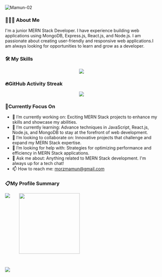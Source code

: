 ![Mamun-02](https://github.com/morz-mamun/morz-mamun/assets/138389296/d11efc7c-a4ab-4e84-b220-9a11099ca96c)


### 👨🏻‍💻 About Me  
I'm a junior MERN Stack Developer. I have experience building web applications using MongoDB, Express.js, React.js, and Node.js. I am passionate about creating user-friendly and responsive web applications.I am always looking for opportunities to learn and grow as a developer.

### 🛠️ My Skills

<div align="center">
    <a href="https://skillicons.dev"><img src="https://skillicons.dev/icons?i=html,css,tailwind,js,react,firebase,nodejs,mongodb&theme=light"/></a>
</div>


### 🔥GitHub Activity Streak
<div align="center">
    <a href="https://git.io/streak-stats"><img src="https://streak-stats.demolab.com?user=morz-mamun"/></a>
</div>

### 🎯Currently Focus On

- 🔭 I’m currently working on: Exciting MERN Stack projects to enhance my skills and showcase my abilities.
- 🌱 I’m currently learning: Advance techniques in JavaScript, React.js, Node.js, and MongoDB to stay at the forefront of web development.
- 👯 I’m looking to collaborate on: Innovative projects that challenge and expand my MERN Stack expertise. 
- 🤔 I’m looking for help with: Strategies for optimizing performance and efficiency in MERN Stack applications.
- 💬 Ask me about: Anything related to MERN Stack development. I'm always up for a tech chat!
- 📫 How to reach me: morzmamun@gmail.com


### 📋My Profile Summary
<div style="display: flex;" >
   <img align="center" src="https://github-readme-stats.vercel.app/api?username=morz-mamun&show_icons=true&theme=radical" />
   <img style="margin-left: 30px" width="" height="200" src="https://github-readme-stats.vercel.app/api/top-langs/?username=morz-mamun&theme=radical&layout=compact" />
</div>

<a align="center"  href=""><img style="margin-top: 30px" src="http://github-profile-summary-cards.vercel.app/api/cards/profile-details?username=morz-mamun&theme=2077"/></a>

 

